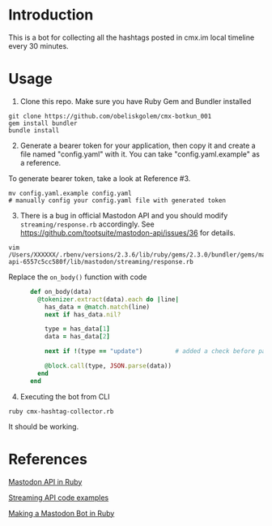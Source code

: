 # Introduction

This is a bot for collecting all the hashtags posted in cmx.im local timeline every 30 minutes.

# Usage

1. Clone this repo. Make sure you have Ruby Gem and Bundler installed

```
git clone https://github.com/obeliskgolem/cmx-botkun_001
gem install bundler
bundle install
```

2. Generate a bearer token for your application, then copy it and create a file named "config.yaml" with it. You can take "config.yaml.example" as a reference.

To generate bearer token, take a look at Reference #3.

```
mv config.yaml.example config.yaml
# manually config your config.yaml file with generated token
```

3. There is a bug in official Mastodon API and you should modify `streaming/response.rb` accordingly. See https://github.com/tootsuite/mastodon-api/issues/36 for details.

```
vim /Users/XXXXXX/.rbenv/versions/2.3.6/lib/ruby/gems/2.3.0/bundler/gems/mastodon-api-6557c5cc580f/lib/mastodon/streaming/response.rb
```

Replace the `on_body()` function with code

``` Ruby
      def on_body(data)
        @tokenizer.extract(data).each do |line|
          has_data = @match.match(line)
          next if has_data.nil?

          type = has_data[1]
          data = has_data[2]

          next if !(type == "update")         # added a check before parsing JSON

          @block.call(type, JSON.parse(data))
        end
      end
```

4. Executing the bot from CLI

```
ruby cmx-hashtag-collector.rb
```

It should be working.



# References

[Mastodon API in Ruby](https://github.com/tootsuite/mastodon-api)

[Streaming API code examples](https://github.com/takahashim/mastodon-book-sample)

[Making a Mastodon Bot in Ruby](http://benjbrandall.xyz/mastodon-bot-ruby/?i=3)
